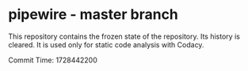 # pipewire - master branch

This repository contains the frozen state of the repository.
Its history is cleared. It is used only for static code
analysis with Codacy.

Commit Time: 1728442200